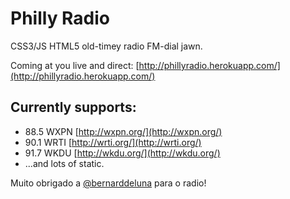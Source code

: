 Philly Radio
============

CSS3/JS HTML5 old-timey radio FM-dial jawn.

Coming at you live and direct: [http://phillyradio.herokuapp.com/](http://phillyradio.herokuapp.com/)

## Currently supports:
* 88.5 WXPN [http://wxpn.org/](http://wxpn.org/)
* 90.1 WRTI [http://wrti.org/](http://wrti.org/)
* 91.7 WKDU [http://wkdu.org/](http://wkdu.org/)
* ...and lots of static.

Muito obrigado a [@bernarddeluna](https://github.com/bernarddeluna) para o radio!

